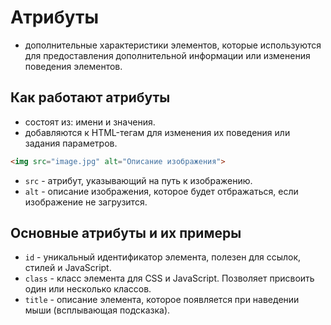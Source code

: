 # Атрибуты
- дополнительные характеристики элементов, которые используются для предоставления 
дополнительной информации или изменения поведения элементов.

## Как работают атрибуты
- состоят из: имени и значения.
- добавляются к HTML-тегам для изменения их поведения или задания параметров.

```html
<img src="image.jpg" alt="Описание изображения">
```
- `src` - атрибут, указывающий на путь к изображению. 
- `alt` - описание изображения, которое будет отбражаться, если изображение не загрузится.

## Основные атрибуты и их примеры
- `id` - уникальный идентификатор элемента, полезен для ссылок, стилей и JavaScript.
- `class` - класс элемента для CSS и JavaScript. Позволяет присвоить один или несколько классов.
- `title` - описание элемента, которое появляется при наведении мыши (всплывающая подсказка).
